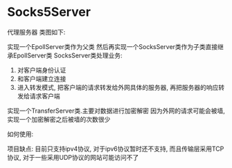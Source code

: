 # Socks5Server

代理服务器
类图如下:

实现一个EpollServer类作为父类
然后再实现一个SocksServer类作为子类直接继承EpollServer类
SocksServer类处理业务:
1. 对客户端身份认证
2. 和客户端建立连接
3. 进入转发模式, 把客户端的请求转发给外网具体的服务器, 再把服务器的响应转发给请求客户端

实现一个TransferServer类.主要对数据进行加密解密
因为外网的请求可能会被墙, 实现一个加密解密之后被墙的次数很少

如何使用:


项目缺点:
目前只支持ipv4协议, 对于ipv6协议暂时还不支持, 而且传输层采用TCP协议, 对于一些采用UDP协议的网站可能访问不了


